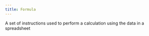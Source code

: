 ```yaml
---
title: Formula
---
```

A set of instructions used to perform a calculation using the data in a spreadsheet